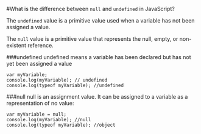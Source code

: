 #What is the difference between `null` and `undefined` in JavaScript?

The `undefined` value is a primitive value used when a variable has not been assigned a value.

The `null` value is a primitive value that represents the null, empty, or non-existent reference.

###undefined
undefined means a variable has been declared but has not yet been assigned a value
```
var myVariable;
console.log(myVariable); // undefined
console.log(typeof myVariable); //undefined
```

###null
null is an assignment value. It can be assigned to a variable as a representation of no value:

```
var myVariable = null;
console.log(myVariable); //null
console.log(typeof myVariable); //object
```
